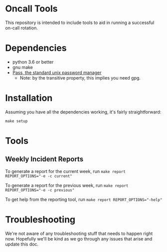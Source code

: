 # Oncall Tools

This repository is intended to include tools to aid in running a successful
on-call rotation.

# Dependencies

* python 3.6 or better
* gnu make
* [Pass, the standard unix password manager](http://www.passwordstore.org/)
  * Note: by the transitive property, this implies you need gpg.

# Installation

Assuming you have all the dependencies working, it's fairly straightforward:

```
make setup
```

# Tools

## Weekly Incident Reports

To generate a report for the current week, run `make report REPORT_OPTIONS="-e -c current"`

To generate a report for the previous week, run `make report REPORT_OPTIONS="-e -c previous"`

To get help from the reporting tool, run `make report REPORT_OPTIONS="-help"`

# Troubleshooting

We're not aware of any troubleshooting stuff that needs to happen
right now. Hopefully we'll be kind as we go through any issues that
arise and update this doc.
